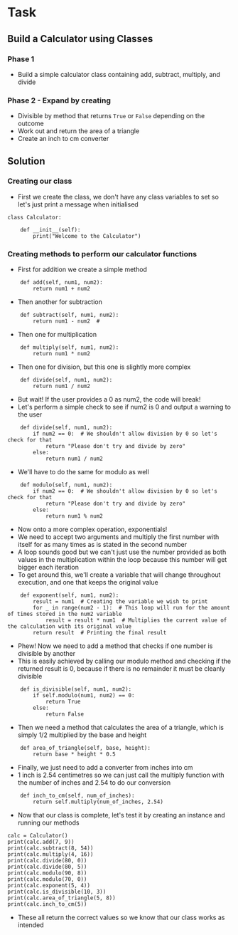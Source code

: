 # Task
## Build a Calculator using Classes
### Phase 1
- Build a simple calculator class containing add, subtract, multiply, and divide
### Phase 2 - Expand by creating
- Divisible by method that returns ```True``` or ```False``` depending on the outcome
- Work out and return the area of a triangle
- Create an inch to cm converter
## Solution
### Creating our class
- First we create the class, we don't have any class variables to set so let's just print a message 
when initialised
```
class Calculator:

    def __init__(self):
        print("Welcome to the Calculator")
``` 
### Creating methods to perform our calculator functions
- First for addition we create a simple method
```
    def add(self, num1, num2):
        return num1 + num2
```
- Then another for subtraction
```
    def subtract(self, num1, num2):
        return num1 - num2  #
```
- Then one for multiplication
```
    def multiply(self, num1, num2):
        return num1 * num2
```
- Then one for division, but this one is slightly more complex
```
    def divide(self, num1, num2):
        return num1 / num2
```
- But wait! If the user provides a 0 as num2, the code will break!
- Let's perform a simple check to see if num2 is 0 and output a warning to the user
```
    def divide(self, num1, num2):
        if num2 == 0:  # We shouldn't allow division by 0 so let's check for that
            return "Please don't try and divide by zero"
        else:
            return num1 / num2
```
- We'll have to do the same for modulo as well
```
    def modulo(self, num1, num2):
        if num2 == 0:  # We shouldn't allow division by 0 so let's check for that
            return "Please don't try and divide by zero"
        else:
            return num1 % num2
```
- Now onto a more complex operation, exponentials!
- We need to accept two arguments and multiply the first number with itself for as many times as is stated in the second
number
- A loop sounds good but we can't just use the number provided as both values in the multiplication within the loop 
because this number will get bigger each iteration
- To get around this, we'll create a variable that will change throughout execution, and one that keeps the original
 value
```
    def exponent(self, num1, num2):
        result = num1  # Creating the variable we wish to print
        for _ in range(num2 - 1):  # This loop will run for the amount of times stored in the num2 variable
            result = result * num1  # Multiplies the current value of the calculation with its original value
        return result  # Printing the final result
```
- Phew! Now we need to add a method that checks if one number is divisible by another
- This is easily achieved by calling our modulo method and checking if the returned result is 0, because if there is no
 remainder it must be cleanly divisible
```
    def is_divisible(self, num1, num2):
        if self.modulo(num1, num2) == 0:
            return True
        else:
            return False
```
- Then we need a method that calculates the area of a triangle, which is simply 1/2 multiplied by the base and height
```
    def area_of_triangle(self, base, height):
        return base * height * 0.5
```
- Finally, we just need to add a converter from inches into cm
- 1 inch is 2.54 centimetres so we can just call the multiply function with the number of inches and 2.54 to do our 
conversion
```
    def inch_to_cm(self, num_of_inches):
        return self.multiply(num_of_inches, 2.54)
```
- Now that our class is complete, let's test it by creating an instance and running our methods
```
calc = Calculator()
print(calc.add(7, 9))
print(calc.subtract(8, 54))
print(calc.multiply(4, 16))
print(calc.divide(80, 0))
print(calc.divide(80, 5))
print(calc.modulo(90, 8))
print(calc.modulo(70, 0))
print(calc.exponent(5, 4))
print(calc.is_divisible(10, 3))
print(calc.area_of_triangle(5, 8))
print(calc.inch_to_cm(5))
```
- These all return the correct values so we know that our class works as intended